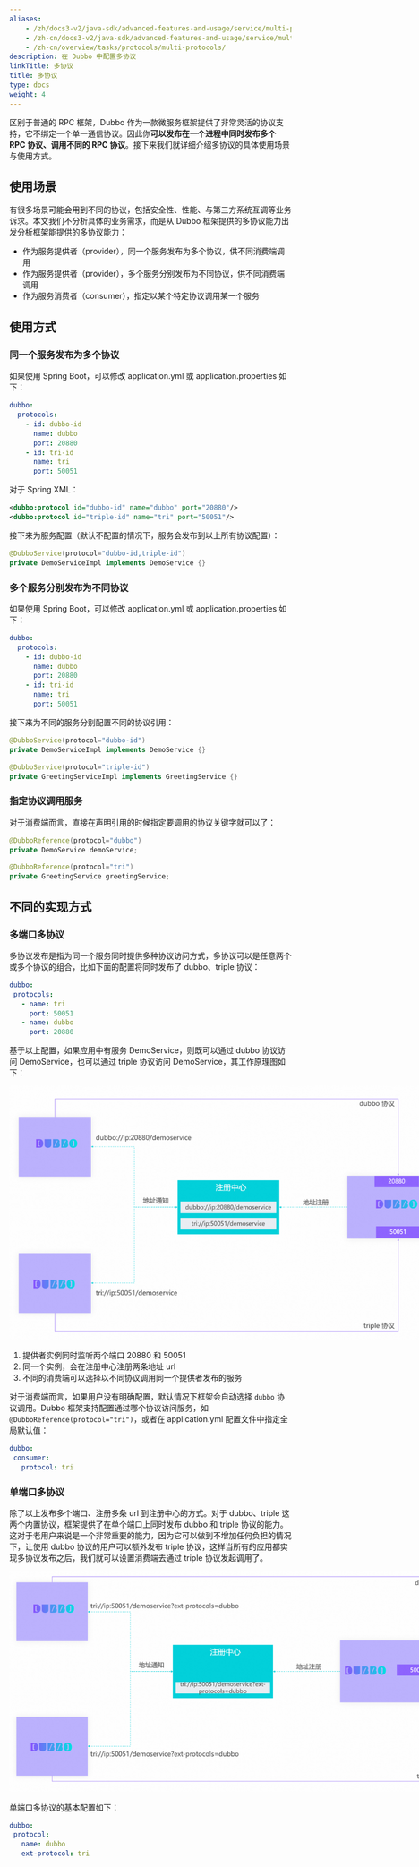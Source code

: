 ```yaml
---
aliases:
    - /zh/docs3-v2/java-sdk/advanced-features-and-usage/service/multi-protocols/
    - /zh-cn/docs3-v2/java-sdk/advanced-features-and-usage/service/multi-protocols/
    - /zh-cn/overview/tasks/protocols/multi-protocols/
description: 在 Dubbo 中配置多协议
linkTitle: 多协议
title: 多协议
type: docs
weight: 4
---
```


区别于普通的 RPC 框架，Dubbo 作为一款微服务框架提供了非常灵活的协议支持，它不绑定一个单一通信协议。因此你**可以发布在一个进程中同时发布多个 RPC 协议、调用不同的 RPC 协议**。接下来我们就详细介绍多协议的具体使用场景与使用方式。

## 使用场景
有很多场景可能会用到不同的协议，包括安全性、性能、与第三方系统互调等业务诉求。本文我们不分析具体的业务需求，而是从 Dubbo 框架提供的多协议能力出发分析框架能提供的多协议能力：

* 作为服务提供者（provider），同一个服务发布为多个协议，供不同消费端调用
* 作为服务提供者（provider），多个服务分别发布为不同协议，供不同消费端调用
* 作为服务消费者（consumer），指定以某个特定协议调用某一个服务

## 使用方式

### 同一个服务发布为多个协议

如果使用 Spring Boot，可以修改 application.yml 或 application.properties 如下：
```yaml
dubbo:
  protocols:
    - id: dubbo-id
      name: dubbo
      port: 20880
    - id: tri-id
      name: tri
      port: 50051
```

对于 Spring XML：

```xml
<dubbo:protocol id="dubbo-id" name="dubbo" port="20880"/>
<dubbo:protocol id="triple-id" name="tri" port="50051"/>
```

接下来为服务配置（默认不配置的情况下，服务会发布到以上所有协议配置）：

```java
@DubboService(protocol="dubbo-id,triple-id")
private DemoServiceImpl implements DemoService {}
```

### 多个服务分别发布为不同协议

如果使用 Spring Boot，可以修改 application.yml 或 application.properties 如下：
```yaml
dubbo:
  protocols:
    - id: dubbo-id
      name: dubbo
      port: 20880
    - id: tri-id
      name: tri
      port: 50051
```

接下来为不同的服务分别配置不同的协议引用：

```java
@DubboService(protocol="dubbo-id")
private DemoServiceImpl implements DemoService {}
```

```java
@DubboService(protocol="triple-id")
private GreetingServiceImpl implements GreetingService {}
```

### 指定协议调用服务

对于消费端而言，直接在声明引用的时候指定要调用的协议关键字就可以了：

```java
@DubboReference(protocol="dubbo")
private DemoService demoService;
```

```java
@DubboReference(protocol="tri")
private GreetingService greetingService;
```

## 不同的实现方式

### 多端口多协议
多协议发布是指为同一个服务同时提供多种协议访问方式，多协议可以是任意两个或多个协议的组合，比如下面的配置将同时发布了 dubbo、triple 协议：

```yaml
dubbo:
 protocols:
   - name: tri
     port: 50051
   - name: dubbo
	 port: 20880
```

基于以上配置，如果应用中有服务 DemoService，则既可以通过 dubbo 协议访问 DemoService，也可以通过 triple 协议访问 DemoService，其工作原理图如下：

<img alt="多协议" style="max-width:800px;height:auto;" src="/imgs/v3/tasks/protocol/multiple-protocols.png"/>

1. 提供者实例同时监听两个端口 20880 和 50051
2. 同一个实例，会在注册中心注册两条地址 url
3. 不同的消费端可以选择以不同协议调用同一个提供者发布的服务

对于消费端而言，如果用户没有明确配置，默认情况下框架会自动选择 `dubbo` 协议调用。Dubbo 框架支持配置通过哪个协议访问服务，如 `@DubboReference(protocol="tri")`，或者在 application.yml 配置文件中指定全局默认值：

```yaml
dubbo:
 consumer:
   protocol: tri
```

### 单端口多协议

除了以上发布多个端口、注册多条 url 到注册中心的方式。对于 dubbo、triple 这两个内置协议，框架提供了在单个端口上同时发布 dubbo 和 triple 协议的能力。这对于老用户来说是一个非常重要的能力，因为它可以做到不增加任何负担的情况下，让使用 dubbo 协议的用户可以额外发布 triple 协议，这样当所有的应用都实现多协议发布之后，我们就可以设置消费端去通过 triple 协议发起调用了。

<img alt="单端口多协议" style="max-width:800px;height:auto;" src="/imgs/v3/tasks/protocol/multiple-protocols-on-same-port.png"/>

单端口多协议的基本配置如下：

 ```yaml
 dubbo:
  protocol:
    name: dubbo
    ext-protocol: tri
 ```